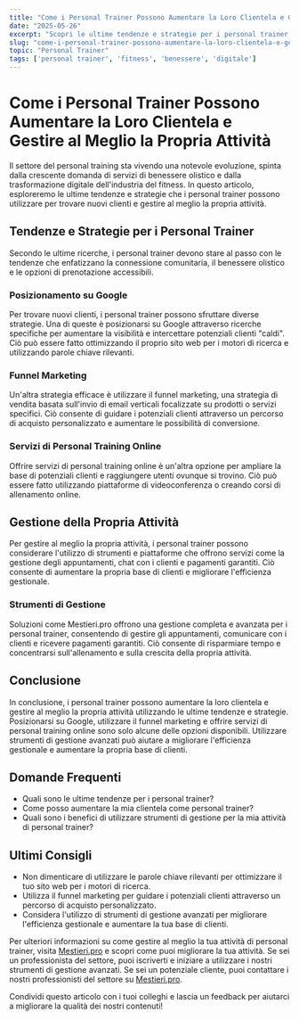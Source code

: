 ```yaml
---
title: "Come i Personal Trainer Possono Aumentare la Loro Clientela e Gestire al Meglio la Propria Attività"
date: "2025-05-26"
excerpt: "Scopri le ultime tendenze e strategie per i personal trainer per trovare nuovi clienti e gestire al meglio la propria attività in un'industria del fitness in continua evoluzione."
slug: "come-i-personal-trainer-possono-aumentare-la-loro-clientela-e-gestire-al-meglio-la-propria-attivita"
topic: "Personal Trainer"
tags: ['personal trainer', 'fitness', 'benessere', 'digitale']
---
```

# Come i Personal Trainer Possono Aumentare la Loro Clientela e Gestire al Meglio la Propria Attività

Il settore del personal training sta vivendo una notevole evoluzione, spinta dalla crescente domanda di servizi di benessere olistico e dalla trasformazione digitale dell'industria del fitness. In questo articolo, esploreremo le ultime tendenze e strategie che i personal trainer possono utilizzare per trovare nuovi clienti e gestire al meglio la propria attività.

## Tendenze e Strategie per i Personal Trainer

Secondo le ultime ricerche, i personal trainer devono stare al passo con le tendenze che enfatizzano la connessione comunitaria, il benessere olistico e le opzioni di prenotazione accessibili.

### Posizionamento su Google

Per trovare nuovi clienti, i personal trainer possono sfruttare diverse strategie. Una di queste è posizionarsi su Google attraverso ricerche specifiche per aumentare la visibilità e intercettare potenziali clienti "caldi". Ciò può essere fatto ottimizzando il proprio sito web per i motori di ricerca e utilizzando parole chiave rilevanti.

### Funnel Marketing

Un'altra strategia efficace è utilizzare il funnel marketing, una strategia di vendita basata sull'invio di email verticali focalizzate su prodotti o servizi specifici. Ciò consente di guidare i potenziali clienti attraverso un percorso di acquisto personalizzato e aumentare le possibilità di conversione.

### Servizi di Personal Training Online

Offrire servizi di personal training online è un'altra opzione per ampliare la base di potenziali clienti e raggiungere utenti ovunque si trovino. Ciò può essere fatto utilizzando piattaforme di videoconferenza o creando corsi di allenamento online.

## Gestione della Propria Attività

Per gestire al meglio la propria attività, i personal trainer possono considerare l'utilizzo di strumenti e piattaforme che offrono servizi come la gestione degli appuntamenti, chat con i clienti e pagamenti garantiti. Ciò consente di aumentare la propria base di clienti e migliorare l'efficienza gestionale.

### Strumenti di Gestione

Soluzioni come Mestieri.pro offrono una gestione completa e avanzata per i personal trainer, consentendo di gestire gli appuntamenti, comunicare con i clienti e ricevere pagamenti garantiti. Ciò consente di risparmiare tempo e concentrarsi sull'allenamento e sulla crescita della propria attività.

## Conclusione

In conclusione, i personal trainer possono aumentare la loro clientela e gestire al meglio la propria attività utilizzando le ultime tendenze e strategie. Posizionarsi su Google, utilizzare il funnel marketing e offrire servizi di personal training online sono solo alcune delle opzioni disponibili. Utilizzare strumenti di gestione avanzati può aiutare a migliorare l'efficienza gestionale e aumentare la propria base di clienti.

## Domande Frequenti

* Quali sono le ultime tendenze per i personal trainer?
* Come posso aumentare la mia clientela come personal trainer?
* Quali sono i benefici di utilizzare strumenti di gestione per la mia attività di personal trainer?

## Ultimi Consigli

* Non dimenticare di utilizzare le parole chiave rilevanti per ottimizzare il tuo sito web per i motori di ricerca.
* Utilizza il funnel marketing per guidare i potenziali clienti attraverso un percorso di acquisto personalizzato.
* Considera l'utilizzo di strumenti di gestione avanzati per migliorare l'efficienza gestionale e aumentare la tua base di clienti.

Per ulteriori informazioni su come gestire al meglio la tua attività di personal trainer, visita [Mestieri.pro](https://mestieri.pro/info) e scopri come puoi migliorare la tua attività. Se sei un professionista del settore, puoi iscriverti e iniziare a utilizzare i nostri strumenti di gestione avanzati. Se sei un potenziale cliente, puoi contattare i nostri professionisti del settore su [Mestieri.pro](https://mestieri.pro).

Condividi questo articolo con i tuoi colleghi e lascia un feedback per aiutarci a migliorare la qualità dei nostri contenuti!